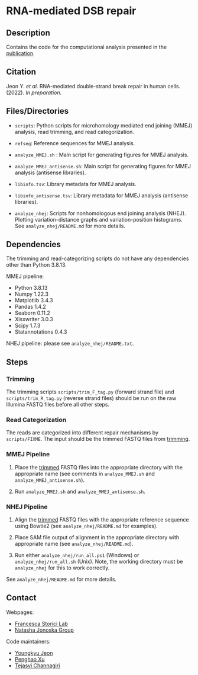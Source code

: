 # RNA-mediated DSB repair

## Description

Contains the code for the computational analysis presented in the [publication](#citation).

## Citation

Jeon Y. *et al*. RNA-mediated double-strand break repair in human cells. (2022). *In preparation*.

## Files/Directories

* `scripts`: Python scripts for microhomology mediated end joining (MMEJ) analysis, read trimming, and read categorization.

* `refseq`: Reference sequences for MMEJ analysis.

* `analyze_MMEJ.sh` : Main script for generating figures for MMEJ analysis.

* `analyze_MMEJ_antisense.sh`: Main script for generating figures for MMEJ analysis (antisense libraries).

* `libinfo.tsv`: Library metadata for MMEJ analysis.

* `libinfo_antisense.tsv`: Library metadata for MMEJ analysis (antisense libraries).

* `analyze_nhej`: Scripts for nonhomologous end joining analysis (NHEJ). Plotting variation-distance graphs and variation-position histograms. See `analyze_nhej/README.md` for more details.

## Dependencies

The trimming and read-categorizing scripts do not have any dependencies other than Python 3.8.13.

MMEJ pipeline:

* Python 3.8.13
* Numpy 1.22.3
* Matplotlib 3.4.3
* Pandas 1.4.2
* Seaborn 0.11.2
* Xlsxwriter 3.0.3
* Scipy 1.7.3
* Statannotations 0.4.3

NHEJ pipeline: please see `analyze_nhej/README.txt`.

## Steps

### Trimming

The trimming scripts `scripts/trim_F_tag.py` (forward strand file) and `scripts/trim_R_tag.py` (reverse strand files) should be run on the raw Illumina FASTQ files before all other steps.

### Read Categorization

The reads are categorized into different repair mechanisms by `scripts/FIXME`. The input should be the trimmed FASTQ files from [trimming](#trimming).

### MMEJ Pipeline

1) Place the [trimmed](#trimming) FASTQ files into the appropriate directory with the appropriate name (see comments in `analyze_MMEJ.sh` and `analyze_MMEJ_antisense.sh`).

2) Run `analyze_MMEJ.sh` and `analyze_MMEJ_antisense.sh`.

### NHEJ Pipeline

1) Align the [trimmed](#trimming) FASTQ files with the appropriate reference sequence using Bowtie2 (see `analyze_nhej/README.md` for examples).

2) Place SAM file output of alignment in the appropriate directory with appropriate name (see `analyze_nhej/README.md`).

3) Run either `analyze_nhej/run_all.ps1` (Windows) or `analyze_nhej/run_all.sh` (Unix). Note, the working directory must be `analyze_nhej` for this to work correctly.

See `analyze_nhej/README.md` for more details.

## Contact

Webpages:
* [Francesca Storici Lab](https://storicilab.gatech.edu/)
* [Natasha Jonoska Group](https://knot.math.usf.edu/)

Code maintainers:
* [Youngkyu Jeon](mailto:yjeon39@gatech.edu)
* [Penghao Xu](mailto:pxu64@gatech.edu)
* [Tejasvi Channagiri](mailto:tchannagri@usf.edu)
